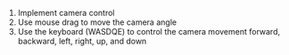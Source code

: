 1. Implement camera control
2. Use mouse drag to move the camera angle
3. Use the keyboard (WASDQE) to control the camera movement forward, backward, left, right, up, and down
